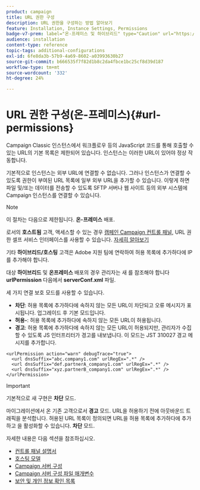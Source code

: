 ```yaml
---
product: campaign
title: URL 권한 구성
description: URL 권한을 구성하는 방법 알아보기
feature: Installation, Instance Settings, Permissions
badge-v7-prem: label="온-프레미스 및 하이브리드" type="Caution" url="https://experienceleague.adobe.com/docs/campaign-classic/using/installing-campaign-classic/architecture-and-hosting-models/hosting-models-lp/hosting-models.html?lang=ko" tooltip="온-프레미스 및 하이브리드 배포에만 적용"
audience: installation
content-type: reference
topic-tags: additional-configurations
exl-id: 6fe8da3b-57b9-4a69-8602-a03993630b27
source-git-commit: b666535f7f82d1b8c2da4fbce1bc25cf8d39d187
workflow-type: tm+mt
source-wordcount: '332'
ht-degree: 24%

---
```


# URL 권한 구성(온-프레미스){#url-permissions}



Campaign Classic 인스턴스에서 워크플로우 등의 JavaScript 코드를 통해 호출할 수 있는 URL의 기본 목록은 제한되어 있습니다. 인스턴스는 이러한 URL이 있어야 정상 작동합니다.

기본적으로 인스턴스는 외부 URL에 연결할 수 없습니다. 그러나 인스턴스가 연결할 수 있도록 권한이 부여된 URL 목록에 일부 외부 URL을 추가할 수 있습니다. 이렇게 하면 파일 및/또는 데이터를 전송할 수 있도록 SFTP 서버나 웹 사이트 등의 외부 시스템에 Campaign 인스턴스를 연결할 수 있습니다.

>[!NOTE]
>
>이 절차는 다음으로 제한됩니다. **온-프레미스** 배포.
>
>로서의 **호스트됨** 고객, 액세스할 수 있는 경우 [캠페인 Campaign 컨트롤 패널](https://experienceleague.adobe.com/docs/control-panel/using/control-panel-home.html?lang=ko), URL 권한 셀프 서비스 인터페이스를 사용할 수 있습니다. [자세히 알아보기](https://experienceleague.adobe.com/docs/control-panel/using/instances-settings/url-permissions.html?lang=ko)
>
>기타 **하이브리드/호스팅** 고객은 Adobe 지원 팀에 연락하여 허용 목록에 추가하다에 IP를 추가해야 합니다.
>

대상 **하이브리드** 및 **온프레미스** 배포의 경우 관리자는 새 를 참조해야 합니다 **urlPermission** 다음에서 **serverConf.xml** 파일.


세 가지 연결 보호 모드를 사용할 수 있습니다.

* **차단**: 허용 목록에 추가하다에 속하지 않는 모든 URL이 차단되고 오류 메시지가 표시됩니다. 업그레이드 후 기본 모드입니다.
* **허용-**: 허용 목록에 추가하다에 속하지 않는 모든 URL이 허용됩니다.
* **경고**: 허용 목록에 추가하다에 속하지 않는 모든 URL이 허용되지만, 관리자가 수집할 수 있도록 JS 인터프리터가 경고를 내보냅니다. 이 모드는 JST 310027 경고 메시지를 추가합니다.

```
<urlPermission action="warn" debugTrace="true">
  <url dnsSuffix="abc.company1.com" urlRegEx=".*" />
  <url dnsSuffix="def.partnerA_company1.com" urlRegEx=".*" />
  <url dnsSuffix="xyz.partnerB_company1.com" urlRegEx=".*" />
</urlPermission>
```

>[!IMPORTANT]
>
>기본적으로 새 구현은 **차단** 모드.
>
>마이그레이션에서 온 기존 고객으로서 **경고** 모드. URL을 허용하기 전에 아웃바운드 트래픽을 분석합니다. 허용된 URL 목록이 정의되면 URL을 허용 목록에 추가하다에 추가하고 을 활성화할 수 있습니다. **차단** 모드.

자세한 내용은 다음 섹션을 참조하십시오.

* [컨트롤 패널 설명서](https://experienceleague.adobe.com/docs/control-panel/using/control-panel-home.html?lang=ko)
* [호스팅 모델](hosting-models.md)
* [Campaign 서버 구성](configuring-campaign-server.md)
* [Campaign 서버 구성 파일 매개변수](the-server-configuration-file.md)
* [보안 및 개인 정보 확인 목록](get-started-security-privacy.md)
